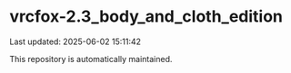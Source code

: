 # vrcfox-2.3_body_and_cloth_edition

Last updated: 2025-06-02 15:11:42

This repository is automatically maintained.
